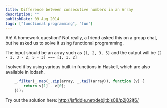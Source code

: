 ```yaml
---
title: Difference between consecutive numbers in an Array
description: ""
publishDate: 09 Aug 2014
tags: ["functional programming", "fun"]
---
```

Ah! A homework question? Not really, a friend asked this on a group chat, but he asked us to solve it using functional programming.

The input should be an array such as `[1, 2, 3, 5]` and the output will be `[2 - 1, 3 - 2, 5 - 3] === [1, 1, 2]`

I solved it by using various built-in functions in Haskell, which are also available in lodash.

```javascript
	_.filter(_.map(_.zip(array, _.tail(array)), function (v) {
        return v[1] - v[0];
    }));
```

Try out the solution here: http://jsfiddle.net/debjitbis08/p2j02jf6/
